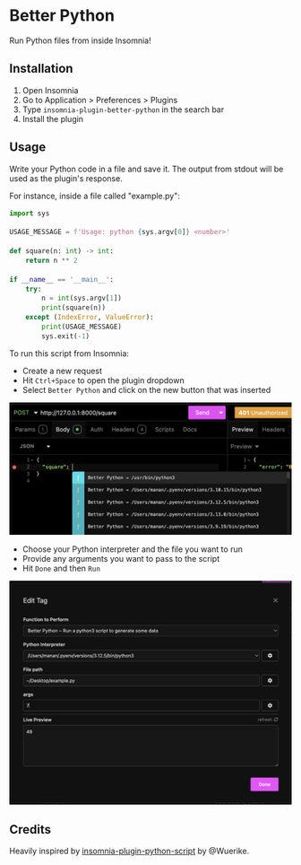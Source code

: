 # Better Python

Run Python files from inside Insomnia! 

## Installation

1. Open Insomnia
2. Go to Application > Preferences > Plugins
3. Type `insomnia-plugin-better-python` in the search bar
4. Install the plugin

## Usage

Write your Python code in a file and save it. The output from stdout will be used as the plugin's response.

For instance, inside a file called "example.py":

```python
import sys

USAGE_MESSAGE = f'Usage: python {sys.argv[0]} <number>'

def square(n: int) -> int:
    return n ** 2

if __name__ == '__main__':
    try:
        n = int(sys.argv[1])
        print(square(n))
    except (IndexError, ValueError):
        print(USAGE_MESSAGE)
        sys.exit(-1)
```

To run this script from Insomnia:

- Create a new request
- Hit `Ctrl+Space` to open the plugin dropdown
- Select `Better Python` and click on the new button that was inserted

![usage-1](./npm/content/usage-1.png)

- Choose your Python interpreter and the file you want to run
- Provide any arguments you want to pass to the script
- Hit `Done` and then `Run`

![usage-2](./npm/content/usage-2.png)

## Credits

Heavily inspired by [insomnia-plugin-python-script](https://github.com/Wuerike/insomnia-plugin-python-script) by @Wuerike.
